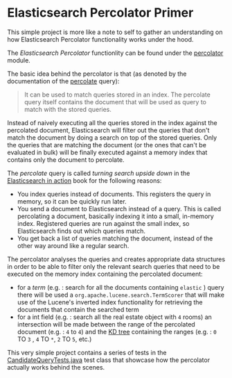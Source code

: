 Elasticsearch Percolator Primer
===============================


This simple project is more like a note to self to gather an understanding
on how Elasticsearch Percolator functionality works under the hood.


The _Elasticsearch Percolator_ functionlity can be found under the
[percolator]((https://github.com/elastic/elasticsearch/tree/master/modules/percolator))
module.

The basic idea behind the percolator is that (as denoted by the documentation
of the [percolate](https://www.elastic.co/guide/en/elasticsearch/reference/current/query-dsl-percolate-query.html)
query):
 
> It can be used to match queries stored in an index.
> The percolate query itself contains the document 
> that will be used as query to match with the stored queries.


Instead of naively executing all the queries stored in the index against
the percolated document, Elasticsearch will filter out the queries that don't
match the document by doing a search  on top of the stored queries.
Only the queries that are matching the document (or the ones that can't be evaluated in bulk)
will be finally executed against a memory index that contains only the document to percolate.

The _percolate_ query is called _turning search upside down_ in the [Elasticsearch in action](https://livebook.manning.com/book/elasticsearch-in-action/appendix-e/)
book for the following reasons:

- You index queries instead of documents. This registers the query in memory, so it can be quickly run later.
- You send a document to Elasticsearch instead of a query. This is called percolating a document, basically indexing it into a small, in-memory index. Registered queries are run against the small index, so Elasticsearch finds out which queries match.
- You get back a list of queries matching the document, instead of the other way around like a regular search.
 



The percolator analyses the queries and creates appropriate data structures in order to
be able to filter only the relevant search queries that need to be executed on the memory
index containing the percolated document: 

- for a  _term_ (e.g. : search for all the documents containing `elastic` ) query there will be used a `org.apache.lucene.search.TermScorer`
that will make use of the Lucene's inverted index functionality for retrieving the documents that contain the searched term
- for a int field (e.g. : search all the real estate object with `4` rooms) an intersection will be made
between the range of the percolated document (e.g. : `4` to `4`) and the [KD tree](https://www.youtube.com/watch?v=Z4dNLvno-EY) 
containing the ranges (e.g. : `0` TO `3` , `4` TO `*`, `2` TO `5`, etc.)

  
 
This very simple project contains a series of tests in the [CandidateQueryTests.java](src/test/java/org/elasticsearch/percolator/CandidateQueryTests.java)
test class that showcase how the percolator actually works behind the scenes.
 